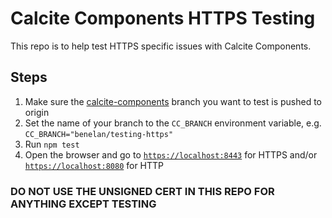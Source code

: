 # Calcite Components HTTPS Testing

This repo is to help test HTTPS specific issues with Calcite Components.

## Steps

1. Make sure the [calcite-components](https://github.com/Esri/calcite-components) branch you want to test is pushed to origin
2. Set the name of your branch to the `CC_BRANCH` environment variable, e.g. `CC_BRANCH="benelan/testing-https"`
3. Run `npm test`
4. Open the browser and go to [`https://localhost:8443`](https://localhost:8443) for HTTPS and/or [`https://localhost:8080`](https://localhost:8080) for HTTP 

### DO NOT USE THE UNSIGNED CERT IN THIS REPO FOR ANYTHING EXCEPT TESTING
